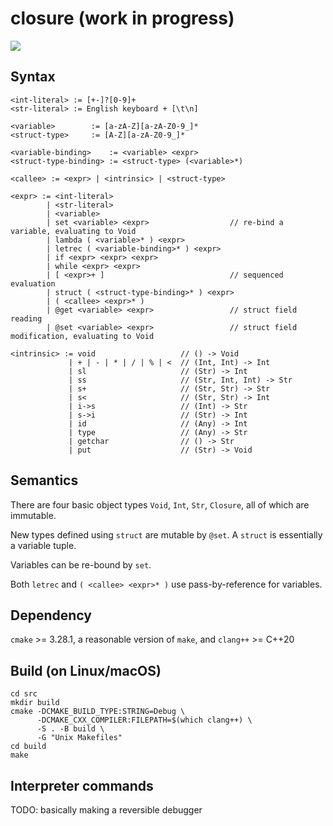 # closure (work in progress)

![](https://github.com/sdingcn/closure/actions/workflows/auto-test.yml/badge.svg)

## Syntax

```
<int-literal> := [+-]?[0-9]+
<str-literal> := English keyboard + [\t\n]

<variable>        := [a-zA-Z][a-zA-Z0-9_]*
<struct-type>     := [A-Z][a-zA-Z0-9_]*

<variable-binding>    := <variable> <expr>
<struct-type-binding> := <struct-type> (<variable>*)

<callee> := <expr> | <intrinsic> | <struct-type>

<expr> := <int-literal>
        | <str-literal>
        | <variable>
        | set <variable> <expr>                  // re-bind a variable, evaluating to Void
        | lambda ( <variable>* ) <expr>
        | letrec ( <variable-binding>* ) <expr>
        | if <expr> <expr> <expr>
        | while <expr> <expr>
        | [ <expr>+ ]                            // sequenced evaluation
        | struct ( <struct-type-binding>* ) <expr>
        | ( <callee> <expr>* )
        | @get <variable> <expr>                 // struct field reading
        | @set <variable> <expr>                 // struct field modification, evaluating to Void

<intrinsic> := void                   // () -> Void
             | + | - | * | / | % | <  // (Int, Int) -> Int
             | sl                     // (Str) -> Int
             | ss                     // (Str, Int, Int) -> Str
             | s+                     // (Str, Str) -> Str
             | s<                     // (Str, Str) -> Int
             | i->s                   // (Int) -> Str
             | s->i                   // (Str) -> Int
             | id                     // (Any) -> Int
             | type                   // (Any) -> Str
             | getchar                // () -> Str
             | put                    // (Str) -> Void
```

## Semantics

There are four basic object types `Void`, `Int`, `Str`, `Closure`, all of which are immutable.

New types defined using `struct` are mutable by `@set`. A `struct` is essentially a variable tuple.

Variables can be re-bound by `set`.

Both `letrec` and `( <callee> <expr>* )` use pass-by-reference for variables.

## Dependency

`cmake` >= 3.28.1, a reasonable version of `make`, and `clang++` >= C++20

## Build (on Linux/macOS)

```
cd src
mkdir build
cmake -DCMAKE_BUILD_TYPE:STRING=Debug \
      -DCMAKE_CXX_COMPILER:FILEPATH=$(which clang++) \
      -S . -B build \
      -G "Unix Makefiles"
cd build
make
```

## Interpreter commands

TODO: basically making a reversible debugger
